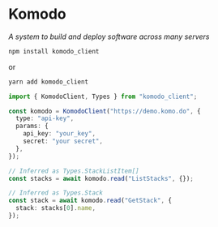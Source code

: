 # Komodo

_A system to build and deploy software across many servers_

```sh
npm install komodo_client
```

or

```sh
yarn add komodo_client
```

```ts
import { KomodoClient, Types } from "komodo_client";

const komodo = KomodoClient("https://demo.komo.do", {
  type: "api-key",
  params: {
    api_key: "your_key",
    secret: "your secret",
  },
});

// Inferred as Types.StackListItem[]
const stacks = await komodo.read("ListStacks", {});

// Inferred as Types.Stack
const stack = await komodo.read("GetStack", {
  stack: stacks[0].name,
});
```
